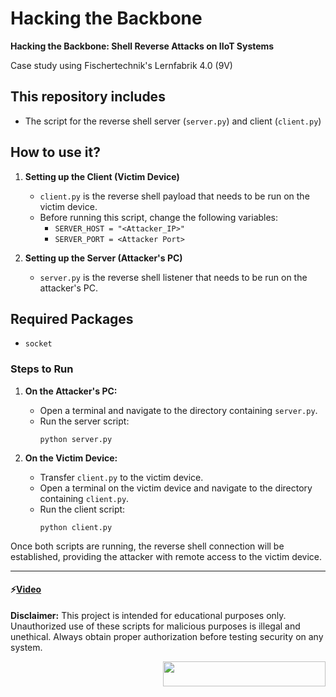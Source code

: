 # Hacking the Backbone

**Hacking the Backbone: Shell Reverse Attacks on IIoT Systems**

Case study using Fischertechnik's Lernfabrik 4.0 (9V)

## This repository includes
- The script for the reverse shell server (`server.py`) and client (`client.py`)

## How to use it?

1. **Setting up the Client (Victim Device)**
   - `client.py` is the reverse shell payload that needs to be run on the victim device.
   - Before running this script, change the following variables:
     - `SERVER_HOST = "<Attacker_IP>"`
     - `SERVER_PORT = <Attacker Port>`

2. **Setting up the Server (Attacker's PC)**
   - `server.py` is the reverse shell listener that needs to be run on the attacker's PC.

## Required Packages
- `socket`

### Steps to Run

1. **On the Attacker's PC:**
   - Open a terminal and navigate to the directory containing `server.py`.
   - Run the server script:
     ```
     python server.py
     ```

2. **On the Victim Device:**
   - Transfer `client.py` to the victim device.
   - Open a terminal on the victim device and navigate to the directory containing `client.py`.
   - Run the client script:
     ```
     python client.py
     ```

Once both scripts are running, the reverse shell connection will be established, providing the attacker with remote access to the victim device.

---

#### ⚡[Video](https://youtu.be/u8nhV5LXjJU)

**Disclaimer:** This project is intended for educational purposes only. Unauthorized use of these scripts for malicious purposes is illegal and unethical. Always obtain proper authorization before testing security on any system.




<img src="https://github.com/rnrn0909/beyondthelens/assets/57967202/236eb741-b6dc-4f8a-89b1-ebfc66ee2a2e" align="right" width="260" height="40">
